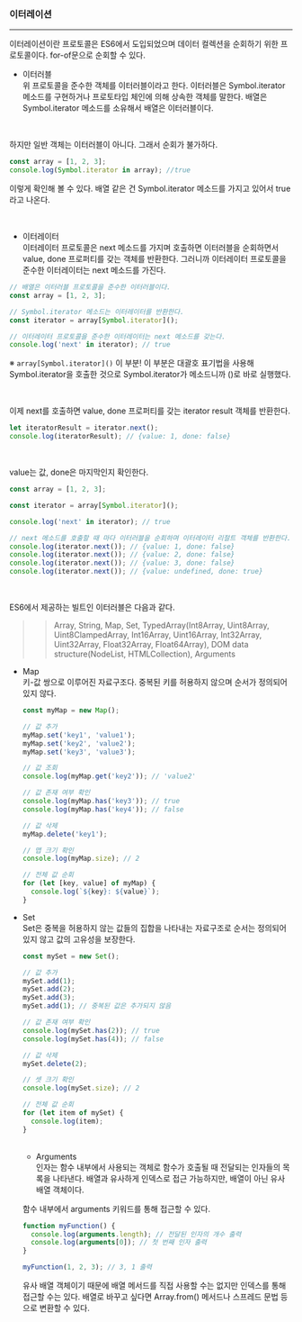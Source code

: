 ### 이터레이션

---

이터레이션이란 프로토콜은 ES6에서 도입되었으며 데이터 컬렉션을 순회하기 위한 프로토콜이다.
for-of문으로 순회할 수 있다.

- 이터러블  <br>
  위 프로토콜을 준수한 객체를 이터러블이라고 한다. 이터러블은 Symbol.iterator 메소드를 구현하거나 프로토타입 체인에 의해 상속한 객체를 말한다.
  배열은 Symbol.iterator 메소드를 소유해서 배열은 이터러블이다.

</br>

하지만 일반 객체는 이터러블이 아니다. 그래서 순회가 불가하다.

```javascript
const array = [1, 2, 3];
console.log(Symbol.iterator in array); //true
```

이렇게 확인해 볼 수 있다. 배열 같은 건 Symbol.iterator 메소드를 가지고 있어서 true라고 나온다.

</br>

- 이터레이터  <br>
  이터레이터 프로토콜은 next 메소드를 가지며 호출하면 이터러블을 순회하면서 value, done 프로퍼티를 갖는 객체를 반환한다.
  그러니까 이터레이터 프로토콜을 준수한 이터레이터는 next 메소드를 가진다.

```javascript
// 배열은 이터러블 프로토콜을 준수한 이터러블이다.
const array = [1, 2, 3];

// Symbol.iterator 메소드는 이터레이터를 반환한다.
const iterator = array[Symbol.iterator]();

// 이터레이터 프로토콜을 준수한 이터레이터는 next 메소드를 갖는다.
console.log('next' in iterator); // true
```

※ `array[Symbol.iterator]()` 이 부분! 이 부분은 대괄호 표기법을 사용해 Symbol.iterator을 호출한 것으로 Symbol.iterator가 메소드니까 ()로 바로 실행했다.

</br>

이제 next를 호출하면 value, done 프로퍼티를 갖는 iterator result 객체를 반환한다.

```javascript
let iteratorResult = iterator.next();
console.log(iteratorResult); // {value: 1, done: false}
```

</br>

value는 값, done은 마지막인지 확인한다.

```javascript
const array = [1, 2, 3];

const iterator = array[Symbol.iterator]();

console.log('next' in iterator); // true

// next 메소드를 호출할 때 마다 이터러블을 순회하며 이터레이터 리절트 객체를 반환한다.
console.log(iterator.next()); // {value: 1, done: false}
console.log(iterator.next()); // {value: 2, done: false}
console.log(iterator.next()); // {value: 3, done: false}
console.log(iterator.next()); // {value: undefined, done: true}
```

</br>

ES6에서 제공하는 빌트인 이터러블은 다음과 같다.

> > Array, String, Map, Set, TypedArray(Int8Array, Uint8Array, Uint8ClampedArray, Int16Array, Uint16Array, Int32Array, Uint32Array, Float32Array, Float64Array), DOM data structure(NodeList, HTMLCollection), Arguments

- Map  <br>
  키-값 쌍으로 이루어진 자료구조다. 중복된 키를 허용하지 않으며 순서가 정의되어 있지 않다.

  ```javascript
  const myMap = new Map();

  // 값 추가
  myMap.set('key1', 'value1');
  myMap.set('key2', 'value2');
  myMap.set('key3', 'value3');

  // 값 조회
  console.log(myMap.get('key2')); // 'value2'

  // 값 존재 여부 확인
  console.log(myMap.has('key3')); // true
  console.log(myMap.has('key4')); // false

  // 값 삭제
  myMap.delete('key1');

  // 맵 크기 확인
  console.log(myMap.size); // 2

  // 전체 값 순회
  for (let [key, value] of myMap) {
    console.log(`${key}: ${value}`);
  }
  ```

- Set  <br>
  Set은 중복을 허용하지 않는 값들의 집합을 나타내는 자료구조로 순서는 정의되어 있지 않고 값의 고유성을 보장한다.

  ```javascript
  const mySet = new Set();

  // 값 추가
  mySet.add(1);
  mySet.add(2);
  mySet.add(3);
  mySet.add(1); // 중복된 값은 추가되지 않음

  // 값 존재 여부 확인
  console.log(mySet.has(2)); // true
  console.log(mySet.has(4)); // false

  // 값 삭제
  mySet.delete(2);

  // 셋 크기 확인
  console.log(mySet.size); // 2

  // 전체 값 순회
  for (let item of mySet) {
    console.log(item);
  }
  ```

  </br>

  - Arguments  <br>
    인자는 함수 내부에서 사용되는 객체로 함수가 호출될 때 전달되는 인자들의 목록을 나타낸다.
    배열과 유사하게 인덱스로 접근 가능하지만, 배열이 아닌 유사 배열 객체이다.

  함수 내부에서 arguments 키워드를 통해 접근할 수 있다.

  ```javascript
  function myFunction() {
    console.log(arguments.length); // 전달된 인자의 개수 출력
    console.log(arguments[0]); // 첫 번째 인자 출력
  }

  myFunction(1, 2, 3); // 3, 1 출력
  ```

  유사 배열 객체이기 때문에 배열 메서드를 직접 사용할 수는 없지만 인덱스를 통해 접근할 수는 있다.
  배열로 바꾸고 싶다면 Array.from() 메서드나 스프레드 문법 등으로 변환할 수 있다.
